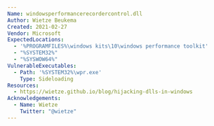 ```yaml
---
Name: windowsperformancerecordercontrol.dll
Author: Wietze Beukema
Created: 2021-02-27
Vendor: Microsoft
ExpectedLocations:
  - '%PROGRAMFILES%\windows kits\10\windows performance toolkit'
  - "%SYSTEM32%"
  - "%SYSWOW64%"
VulnerableExecutables:
  - Path: '%SYSTEM32%\wpr.exe'
    Type: Sideloading
Resources:
  - https://wietze.github.io/blog/hijacking-dlls-in-windows
Acknowledgements:
  - Name: Wietze
    Twitter: "@wietze"
---
```


